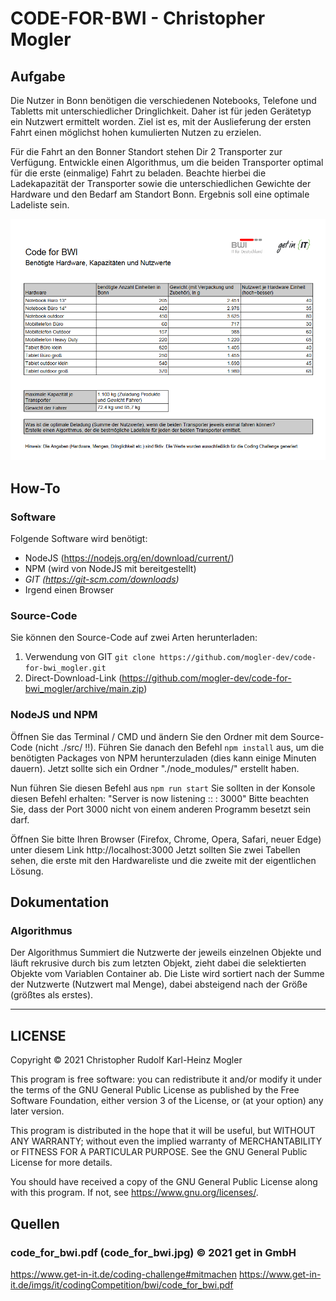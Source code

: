 # CODE-FOR-BWI - Christopher Mogler
## Aufgabe
Die Nutzer in Bonn benötigen die verschiedenen Notebooks, Telefone und Tabletts mit unterschiedlicher Dringlichkeit. Daher ist für jeden Gerätetyp ein Nutzwert ermittelt worden. Ziel ist es, mit der Auslieferung der ersten Fahrt einen möglichst hohen kumulierten Nutzen zu erzielen.

 Für die Fahrt an den Bonner Standort stehen Dir 2 Transporter zur Verfügung. Entwickle einen Algorithmus, um die beiden Transporter optimal für die erste (einmalige) Fahrt zu beladen. Beachte hierbei die Ladekapazität der Transporter sowie die unterschiedlichen Gewichte der Hardware und den Bedarf am Standort Bonn. Ergebnis soll eine optimale Ladeliste sein. 

![code_for_bwi](./docs/code_for_bwi.jpg)

## How-To

### Software

Folgende Software wird benötigt:

- NodeJS (https://nodejs.org/en/download/current/)
- NPM (wird von NodeJS mit bereitgestellt)
- *GIT (https://git-scm.com/downloads)* 
- Irgend einen Browser

### Source-Code

Sie können den Source-Code auf zwei Arten herunterladen:

1. Verwendung von GIT
   ```git clone https://github.com/mogler-dev/code-for-bwi_mogler.git ```
2. Direct-Download-Link (https://github.com/mogler-dev/code-for-bwi_mogler/archive/main.zip)

### NodeJS und NPM

Öffnen Sie das Terminal / CMD und ändern Sie den Ordner mit dem Source-Code (nicht ./src/ !!).
Führen Sie danach den Befehl ```npm install``` aus, um die benötigten Packages von NPM herunterzuladen (dies kann einige Minuten dauern).
Jetzt sollte sich ein Ordner "./node_modules/" erstellt haben. 

Nun führen Sie diesen Befehl aus ```npm run start```
Sie sollten in der Konsole diesen Befehl erhalten: "Server is now listening  :: : 3000"
Bitte beachten Sie, dass der Port 3000 nicht von einem anderen Programm besetzt sein darf.

Öffnen Sie bitte Ihren Browser (Firefox, Chrome, Opera, Safari, neuer Edge) unter diesem Link http://localhost:3000
Jetzt sollten Sie zwei Tabellen sehen, die erste mit den Hardwareliste und die zweite mit der eigentlichen Lösung.

## Dokumentation 

### Algorithmus 

Der Algorithmus Summiert die Nutzwerte der jeweils einzelnen Objekte und läuft rekrusive durch bis zum letzten Objekt, zieht dabei die selektierten Objekte vom Variablen Container ab. Die Liste wird sortiert nach der Summe der Nutzwerte (Nutzwert mal Menge), dabei absteigend nach der Größe (größtes als erstes). 

---------------------

## LICENSE
 Copyright &copy; 2021 Christopher Rudolf Karl-Heinz Mogler

 This program is free software: you can redistribute it and/or modify
 it under the terms of the GNU General Public License as published by
 the Free Software Foundation, either version 3 of the License, or
 (at your option) any later version.

 This program is distributed in the hope that it will be useful,
 but WITHOUT ANY WARRANTY; without even the implied warranty of
 MERCHANTABILITY or FITNESS FOR A PARTICULAR PURPOSE.  See the
 GNU General Public License for more details.

 You should have received a copy of the GNU General Public License
 along with this program.  If not, see <https://www.gnu.org/licenses/>.

## Quellen

### code_for_bwi.pdf  (code_for_bwi.jpg) &copy; 2021 get in GmbH

https://www.get-in-it.de/coding-challenge#mitmachen
https://www.get-in-it.de/imgs/it/codingCompetition/bwi/code_for_bwi.pdf

